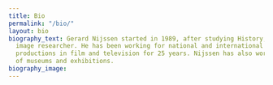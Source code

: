 ```yaml
---
title: Bio
permalink: "/bio/"
layout: bio
biography_text: Gerard Nijssen started in 1989, after studying History, as a freelance
  image researcher. He has been working for national and international award-winning
  productions in film and television for 25 years. Nijssen has also worked for a variety
  of museums and exhibitions.
biography_image: 
---
```


